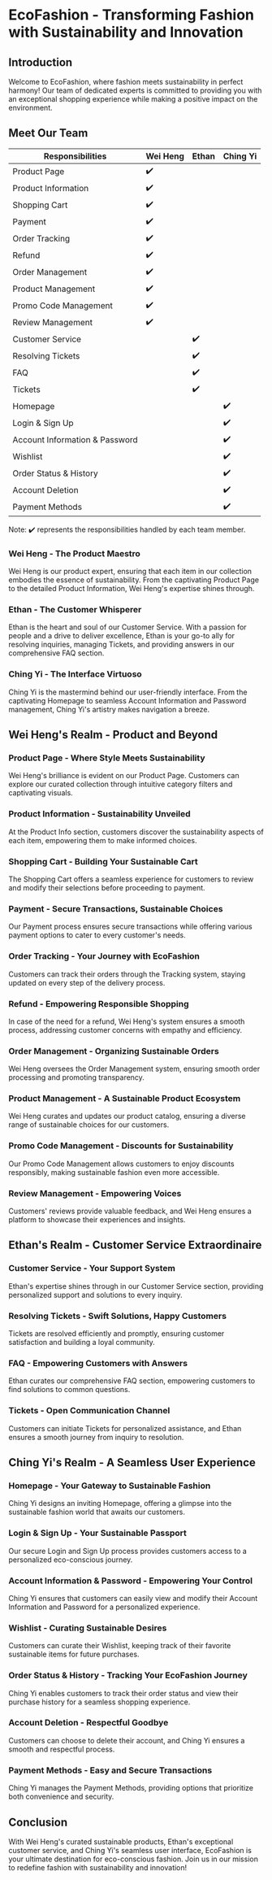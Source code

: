 # EcoFashion - Transforming Fashion with Sustainability and Innovation

## Introduction

Welcome to EcoFashion, where fashion meets sustainability in perfect harmony! Our team of dedicated experts is committed to providing you with an exceptional shopping experience while making a positive impact on the environment. 
## Meet Our Team

Responsibilities | Wei Heng | Ethan | Ching Yi
--- | --- | --- | ---
Product Page | ✔️ | | 
Product Information | ✔️ | | 
Shopping Cart | ✔️ | | 
Payment | ✔️ | | 
Order Tracking | ✔️ | | 
Refund | ✔️ | | 
Order Management | ✔️ | | 
Product Management | ✔️ | | 
Promo Code Management | ✔️ | | 
Review Management | ✔️ | | 
Customer Service | | ✔️ | 
Resolving Tickets | | ✔️ | 
FAQ | | ✔️ | 
Tickets | | ✔️ | 
Homepage | | | ✔️
Login & Sign Up | | | ✔️
Account Information & Password | | | ✔️
Wishlist | | | ✔️
Order Status & History | | | ✔️
Account Deletion | | | ✔️
Payment Methods | | | ✔️
Note: ✔️ represents the responsibilities handled by each team member.

### Wei Heng - The Product Maestro

Wei Heng is our product expert, ensuring that each item in our collection embodies the essence of sustainability. From the captivating Product Page to the detailed Product Information, Wei Heng's expertise shines through.

### Ethan - The Customer Whisperer

Ethan is the heart and soul of our Customer Service. With a passion for people and a drive to deliver excellence, Ethan is your go-to ally for resolving inquiries, managing Tickets, and providing answers in our comprehensive FAQ section.

### Ching Yi - The Interface Virtuoso

Ching Yi is the mastermind behind our user-friendly interface. From the captivating Homepage to seamless Account Information and Password management, Ching Yi's artistry makes navigation a breeze.

## Wei Heng's Realm - Product and Beyond

### Product Page - Where Style Meets Sustainability

Wei Heng's brilliance is evident on our Product Page. Customers can explore our curated collection through intuitive category filters and captivating visuals.

### Product Information - Sustainability Unveiled

At the Product Info section, customers discover the sustainability aspects of each item, empowering them to make informed choices.

### Shopping Cart - Building Your Sustainable Cart

The Shopping Cart offers a seamless experience for customers to review and modify their selections before proceeding to payment.

### Payment - Secure Transactions, Sustainable Choices

Our Payment process ensures secure transactions while offering various payment options to cater to every customer's needs.

### Order Tracking - Your Journey with EcoFashion

Customers can track their orders through the Tracking system, staying updated on every step of the delivery process.

### Refund - Empowering Responsible Shopping

In case of the need for a refund, Wei Heng's system ensures a smooth process, addressing customer concerns with empathy and efficiency.

### Order Management - Organizing Sustainable Orders

Wei Heng oversees the Order Management system, ensuring smooth order processing and promoting transparency.

### Product Management - A Sustainable Product Ecosystem

Wei Heng curates and updates our product catalog, ensuring a diverse range of sustainable choices for our customers.

### Promo Code Management - Discounts for Sustainability

Our Promo Code Management allows customers to enjoy discounts responsibly, making sustainable fashion even more accessible.

### Review Management - Empowering Voices

Customers' reviews provide valuable feedback, and Wei Heng ensures a platform to showcase their experiences and insights.

## Ethan's Realm - Customer Service Extraordinaire

### Customer Service - Your Support System

Ethan's expertise shines through in our Customer Service section, providing personalized support and solutions to every inquiry.

### Resolving Tickets - Swift Solutions, Happy Customers

Tickets are resolved efficiently and promptly, ensuring customer satisfaction and building a loyal community.

### FAQ - Empowering Customers with Answers

Ethan curates our comprehensive FAQ section, empowering customers to find solutions to common questions.

### Tickets - Open Communication Channel

Customers can initiate Tickets for personalized assistance, and Ethan ensures a smooth journey from inquiry to resolution.

## Ching Yi's Realm - A Seamless User Experience

### Homepage - Your Gateway to Sustainable Fashion

Ching Yi designs an inviting Homepage, offering a glimpse into the sustainable fashion world that awaits our customers.

### Login & Sign Up - Your Sustainable Passport

Our secure Login and Sign Up process provides customers access to a personalized eco-conscious journey.

### Account Information & Password - Empowering Your Control

Ching Yi ensures that customers can easily view and modify their Account Information and Password for a personalized experience.

### Wishlist - Curating Sustainable Desires

Customers can curate their Wishlist, keeping track of their favorite sustainable items for future purchases.

### Order Status & History - Tracking Your EcoFashion Journey

Ching Yi enables customers to track their order status and view their purchase history for a seamless shopping experience.

### Account Deletion - Respectful Goodbye

Customers can choose to delete their account, and Ching Yi ensures a smooth and respectful process.

### Payment Methods - Easy and Secure Transactions

Ching Yi manages the Payment Methods, providing options that prioritize both convenience and security.

## Conclusion

With Wei Heng's curated sustainable products, Ethan's exceptional customer service, and Ching Yi's seamless user interface, EcoFashion is your ultimate destination for eco-conscious fashion. Join us in our mission to redefine fashion with sustainability and innovation!
